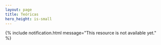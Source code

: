 ```yaml
---
layout: page
title: Teóricas
hero_height: is-small
---
```


<!---
Agregar arriba cuando esté listo
gallery: teoricas
--->

{% include notification.html message="This resource is not available yet." %}

<!---
Las teóricas o consultas de teóricas van a ser en Google Meet, en este link: 

**Introduccion a la Bioinformatica**  
Jueves (chequear cronograma para ver el horario de cada fecha)  
Google Meet joining info  
Video call link: https://meet.google.com/jkz-gjca-vpb  

Algunas teóricas van a ser en vivo (van a quedar grabadas para ver después). Otras van a estar pre-grabadas (y la conexión a Meet es para hacer consultas o preguntas sobre la clase). Esto se irá informando en cada caso. 
--->